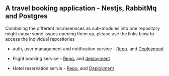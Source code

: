 ## A travel booking application - Nestjs, RabbitMq and Postgres


Combining the different microservices as sub-modules into one repository might cause some issues opening them up, please use the links blow to access the individual repositories

- auth, user management and notification service - 
[Repo.](https://github.com/JhimmieC137/tbk-auth.git) and [Deployment](https://tbk-auth.onrender.com/docs)

- Flight booking service - 
[Repo.](https://github.com/JhimmieC137/tbk-flight.git) and [deployment](https://tbk-flight.onrender.com/docs)

- Hotel reservation servie - 
[Repo.](https://github.com/JhimmieC137/tbk-hotels.git) and [Deployment](https://tbk-hotels.onrender.com/docs)
